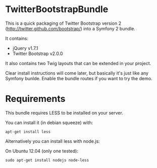 TwitterBootstrapBundle
======================

This is a quick packaging of Twitter Bootstrap version 2 (http://twitter.github.com/bootstrap/) into a Symfony 2 bundle.

It contains:

 - jQuery v1.7.1
 - Twitter Bootstrap v2.0.0

It also contains two Twig layouts that can be extended in your project.

Clear install instructions will come later, but basically it's just like any Symfony bunlde. Enable the bundle routes if you want to try the demo.



Requirements
============

This bundle requires LESS to be installed on your server.

You can install it (in debian squeeze) with:

```apt-get install less```

Alternatively you can install less with node.js:

On Ubuntu 12.04 (only one tested):

```sudo apt-get install nodejs node-less```
